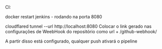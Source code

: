 CI:

docker restart jenkins - rodando na porta 8080

cloudflared tunnel --url http://localhost:8080
Colocar o link gerado nas configurações de WeebHook do repositório como url + /github-webhook/

A partir disso está configurado, qualquer push ativará o pipeline